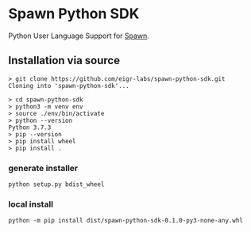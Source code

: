 # Spawn Python SDK
Python User Language Support for [Spawn](https://github.com/eigr/spawn).

## Installation via source

```
> git clone https://github.com/eigr-labs/spawn-python-sdk.git
Cloning into 'spawn-python-sdk'...

> cd spawn-python-sdk
> python3 -m venv env 
> source ./env/bin/activate
> python --version     
Python 3.7.3
> pip --version 
> pip install wheel
> pip install .
```

### generate installer
```
python setup.py bdist_wheel
```

### local install
```
python -m pip install dist/spawn-python-sdk-0.1.0-py3-none-any.whl
```